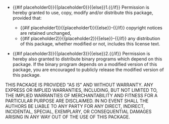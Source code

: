* {{#if placeholder0}}{{placeholder0}}{{else}}1.{{/if}} Permission is hereby granted to use, copy, modify and/or distribute this package, provided that:
  * {{#if placeholder1}}{{placeholder1}}{{else}}-{{/if}} copyright notices are retained unchanged,
  * {{#if placeholder2}}{{placeholder2}}{{else}}-{{/if}} any distribution of this package, whether modified or not, includes this license text.

* {{#if placeholder3}}{{placeholder3}}{{else}}2.{{/if}} Permission is hereby also granted to distribute binary programs which depend on this package. If the binary program depends on a modified version of this package, you are encouraged to publicly release the modified version of this package.

THIS PACKAGE IS PROVIDED &quot;AS IS&quot; AND WITHOUT WARRANTY. ANY EXPRESS OR IMPLIED WARRANTIES, INCLUDING, BUT NOT LIMITED TO, THE IMPLIED WARRANTIES OF MERCHANTABILITY AND FITNESS FOR A PARTICULAR PURPOSE ARE DISCLAIMED. IN NO EVENT SHALL THE AUTHORS BE LIABLE TO ANY PARTY FOR ANY DIRECT, INDIRECT, INCIDENTAL, SPECIAL, EXEMPLARY, OR CONSEQUENTIAL DAMAGES ARISING IN ANY WAY OUT OF THE USE OF THIS PACKAGE.